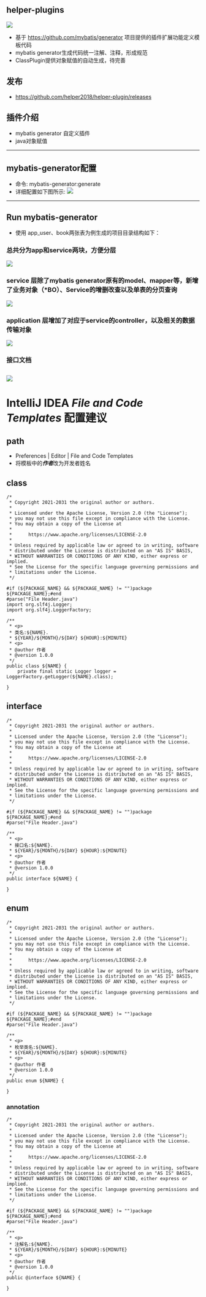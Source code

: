 ## helper-plugins
![](https://img.shields.io/badge/mybatis--generator--plugin-helper--plugin-green.svg)
* 基于 https://github.com/mybatis/generator 项目提供的插件扩展功能定义模板代码
* mybatis generator生成代码统一注解、注释，形成规范
* ClassPlugin提供对象赋值的自动生成，待完善

## 发布
* https://github.com/helper2018/helper-plugin/releases

## 插件介绍
* mybatis generator 自定义插件
* java对象赋值

---
## mybatis-generator配置
* 命令: mybatis-generator:generate
* 详细配置如下图所示:
![](image/mybatis-generator.png)
---
## Run mybatis-generator
* 使用 app_user、book两张表为例生成的项目目录结构如下：

### 总共分为app和service两块，方便分层
![](image/all.png)

### service 层除了mybatis generator原有的model、mapper等，新增了业务对象（*BO）、Service的增删改查以及单表的分页查询
![](image/service.png)

### application 层增加了对应于service的controller，以及相关的数据传输对象
![](image/app.png)

### 接口文档
![](image/swagger-doc.png)
---

# IntelliJ IDEA *File and Code Templates* 配置建议

## path
* Preferences | Editor | File and Code Templates
* 将模板中的***作者***改为开发者姓名
## class
```aidl
/*
 * Copyright 2021-2031 the original author or authors.
 *
 * Licensed under the Apache License, Version 2.0 (the "License");
 * you may not use this file except in compliance with the License.
 * You may obtain a copy of the License at
 *
 *      https://www.apache.org/licenses/LICENSE-2.0
 *
 * Unless required by applicable law or agreed to in writing, software
 * distributed under the License is distributed on an "AS IS" BASIS,
 * WITHOUT WARRANTIES OR CONDITIONS OF ANY KIND, either express or implied.
 * See the License for the specific language governing permissions and
 * limitations under the License.
 */
 
#if (${PACKAGE_NAME} && ${PACKAGE_NAME} != "")package ${PACKAGE_NAME};#end
#parse("File Header.java")
import org.slf4j.Logger;
import org.slf4j.LoggerFactory;

/**
 * <p>
 * 类名:${NAME}.
 * ${YEAR}/${MONTH}/${DAY} ${HOUR}:${MINUTE}
 * <p>
 * @author 作者
 * @version 1.0.0
 */
public class ${NAME} {
    private final static Logger logger = LoggerFactory.getLogger(${NAME}.class);
    
}
```
## interface
```aidl
/*
 * Copyright 2021-2031 the original author or authors.
 *
 * Licensed under the Apache License, Version 2.0 (the "License");
 * you may not use this file except in compliance with the License.
 * You may obtain a copy of the License at
 *
 *      https://www.apache.org/licenses/LICENSE-2.0
 *
 * Unless required by applicable law or agreed to in writing, software
 * distributed under the License is distributed on an "AS IS" BASIS,
 * WITHOUT WARRANTIES OR CONDITIONS OF ANY KIND, either express or implied.
 * See the License for the specific language governing permissions and
 * limitations under the License.
 */

#if (${PACKAGE_NAME} && ${PACKAGE_NAME} != "")package ${PACKAGE_NAME};#end
#parse("File Header.java")

/**
 * <p>
 * 接口名:${NAME}.
 * ${YEAR}/${MONTH}/${DAY} ${HOUR}:${MINUTE}
 * <p>
 * @author 作者
 * @version 1.0.0
 */
public interface ${NAME} {

}
```
## enum
```aidl
/*
 * Copyright 2021-2031 the original author or authors.
 *
 * Licensed under the Apache License, Version 2.0 (the "License");
 * you may not use this file except in compliance with the License.
 * You may obtain a copy of the License at
 *
 *      https://www.apache.org/licenses/LICENSE-2.0
 *
 * Unless required by applicable law or agreed to in writing, software
 * distributed under the License is distributed on an "AS IS" BASIS,
 * WITHOUT WARRANTIES OR CONDITIONS OF ANY KIND, either express or implied.
 * See the License for the specific language governing permissions and
 * limitations under the License.
 */
 
#if (${PACKAGE_NAME} && ${PACKAGE_NAME} != "")package ${PACKAGE_NAME};#end
#parse("File Header.java")

/**
 * <p>
 * 枚举类名:${NAME}.
 * ${YEAR}/${MONTH}/${DAY} ${HOUR}:${MINUTE}
 * <p>
 * @author 作者
 * @version 1.0.0
 */
public enum ${NAME} {

}
```
### annotation
```aidl
/*
 * Copyright 2021-2031 the original author or authors.
 *
 * Licensed under the Apache License, Version 2.0 (the "License");
 * you may not use this file except in compliance with the License.
 * You may obtain a copy of the License at
 *
 *      https://www.apache.org/licenses/LICENSE-2.0
 *
 * Unless required by applicable law or agreed to in writing, software
 * distributed under the License is distributed on an "AS IS" BASIS,
 * WITHOUT WARRANTIES OR CONDITIONS OF ANY KIND, either express or implied.
 * See the License for the specific language governing permissions and
 * limitations under the License.
 */
 
#if (${PACKAGE_NAME} && ${PACKAGE_NAME} != "")package ${PACKAGE_NAME};#end
#parse("File Header.java")

/**
 * <p>
 * 注解名:${NAME}.
 * ${YEAR}/${MONTH}/${DAY} ${HOUR}:${MINUTE}
 * <p>
 * @author 作者
 * @version 1.0.0
 */
public @interface ${NAME} {

}
```